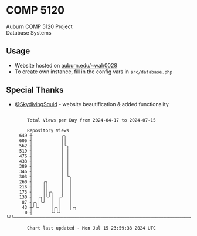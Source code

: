 # COMP 5120
Auburn COMP 5120 Project  
Database Systems

## Usage
- Website hosted on [auburn.edu/~wah0028](https://webhome.auburn.edu/~wah0028/)
- To create own instance, fill in the config vars in `src/database.php`

## Special Thanks
- [@SkydivingSquid](https://github.com/SkydivingSquid) - website beautification & added functionality

```

        Total Views per Day from 2024-04-17 to 2024-07-15

        Repository Views
     649 ┼           ╭╮
     606 ┤           ││
     562 ┤           │╰╮
     519 ┤           │ │
     476 ┤           │ │
     433 ┤           │ │
     389 ┤           │ │
     346 ┤           │ │
     303 ┤           │ ╰╮
     260 ┤    ╭╮     │  │
     216 ┤    ││     │  │
     173 ┤    ││╭╮   │  │
     130 ┤  ╭╮│╰╯│  ╭╯  │
      87 ┤╭╮│╰╯  │  │   │
      43 ┼╯╰╯    │╭╮│   │╭╮
       0 ┤       ╰╯╰╯   ╰╯╰────────────────────────────────────────────────────────────────────────

        Chart last updated - Mon Jul 15 23:59:33 2024 UTC
        
```
